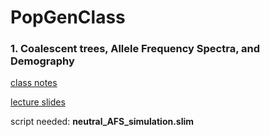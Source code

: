 # PopGenClass

### 1. Coalescent trees, Allele Frequency Spectra, and Demography

[class notes](https://drive.google.com/open?id=1z1oi6uJWs3pppOgeZSsU6SaR7SXKfhyD6OJQfFRmDK4)

[lecture slides](https://drive.google.com/open?id=1Aiy13-6XIQDQ6rlsIeTeRnFZuxu283wDJyukIr5oPV0)

script needed: **neutral_AFS_simulation.slim**

